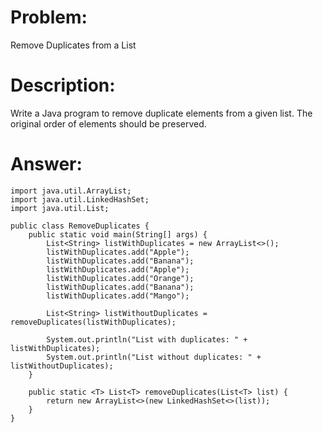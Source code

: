 # Problem: 
Remove Duplicates from a List
# Description: 
Write a Java program to remove duplicate elements from a given list. The original order of elements should be preserved.

# Answer:

```
import java.util.ArrayList;
import java.util.LinkedHashSet;
import java.util.List;

public class RemoveDuplicates {
    public static void main(String[] args) {
        List<String> listWithDuplicates = new ArrayList<>();
        listWithDuplicates.add("Apple");
        listWithDuplicates.add("Banana");
        listWithDuplicates.add("Apple");
        listWithDuplicates.add("Orange");
        listWithDuplicates.add("Banana");
        listWithDuplicates.add("Mango");

        List<String> listWithoutDuplicates = removeDuplicates(listWithDuplicates);

        System.out.println("List with duplicates: " + listWithDuplicates);
        System.out.println("List without duplicates: " + listWithoutDuplicates);
    }

    public static <T> List<T> removeDuplicates(List<T> list) {
        return new ArrayList<>(new LinkedHashSet<>(list));
    }
}
```